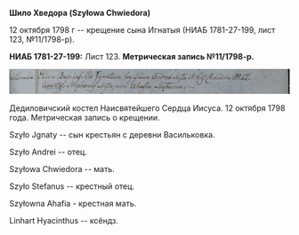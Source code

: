 **Шило Хведора (Szyłowa Chwiedora)**

12 октября 1798 г -- крещение сына Игнатыя (НИАБ 1781-27-199, лист 123,
№11/1798-р).

**НИАБ 1781-27-199:** Лист 123. **Метрическая запись №11/1798-р.**

![](./media/fe62e30415c671fa3d80d5b45c6fd4aa5247688f.png)

Дедиловичский костел Наисвятейшего Сердца Иисуса. 12 октября 1798 года.
Метрическая запись о крещении.

Szyło Jgnaty -- сын крестьян с деревни Васильковка.

Szyło Andrei -- отец.

Szyłowa Chwiedora -- мать.

Szyło Stefanus -- крестный отец.

Szyłowna Ahafia - крестная мать.

Linhart Hyacinthus -- ксёндз.
